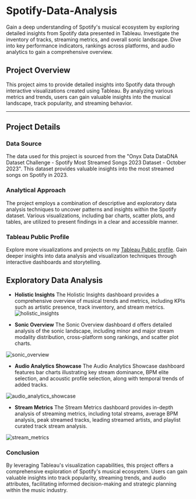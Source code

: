 # Spotify-Data-Analysis
Gain a deep understanding of Spotify's musical ecosystem by exploring detailed insights from Spotify data presented in Tableau. Investigate the inventory of tracks, streaming metrics, and overall sonic landscape. Dive into key performance indicators, rankings across platforms, and audio analytics to gain a comprehensive overview.

## Project Overview

This project aims to provide detailed insights into Spotify data through interactive visualizations created using Tableau. By analyzing various metrics and trends, users can gain valuable insights into the musical landscape, track popularity, and streaming behavior.

---

## Project Details

### Data Source

The data used for this project is sourced from the "Onyx Data DataDNA Dataset Challenge - Spotify Most Streamed Songs 2023 Dataset - October 2023". This dataset provides valuable insights into the most streamed songs on Spotify in 2023.

### Analytical Approach

The project employs a combination of descriptive and exploratory data analysis techniques to uncover patterns and insights within the Spotify dataset. Various visualizations, including bar charts, scatter plots, and tables, are utilized to present findings in a clear and accessible manner.

### Tableau Public Profile

Explore more visualizations and projects on my [Tableau Public profile](https://public.tableau.com/app/profile/viraj.bhutada/vizzes). Gain deeper insights into data analysis and visualization techniques through interactive dashboards and storytelling.

## Exploratory Data Analysis

- **Holistic Insights**
The Holistic Insights dashboard provides a comprehensive overview of musical trends and metrics, including KPIs such as artistic presence, track inventory, and stream metrics.
![holistic_insights](https://github.com/kphanipramod/Spotify-Data-Analysis/assets/118381849/c5b4a231-d50c-48bb-aa25-d268bc22103e)


- **Sonic Overview**
The Sonic Overview dashboard
d offers detailed analysis of the sonic landscape, including minor and major stream modality distribution, cross-platform song rankings, and scatter plot charts.

![sonic_overview](https://github.com/kphanipramod/Spotify-Data-Analysis/assets/118381849/80e4ec5b-dc8a-4770-921f-bec3d1d16712)


- **Audio Analytics Showcase**
The Audio Analytics Showcase dashboard features bar charts illustrating key stream dominance, BPM elite selection, and acoustic profile selection, along with temporal trends of added tracks.

![audio_analytics_showcase](https://github.com/kphanipramod/Spotify-Data-Analysis/assets/118381849/4fcaa38f-992d-4030-9812-dc99cbb05813)


- **Stream Metrics**
The Stream Metrics dashboard provides in-depth analysis of streaming metrics, including total streams, average BPM analysis, peak streamed tracks, leading streamed artists, and playlist curated track stream analysis.

![stream_metrics](https://github.com/kphanipramod/Spotify-Data-Analysis/assets/118381849/e26e24e7-9d2d-40dc-a50c-a5a109aaa80a)


### Conclusion

By leveraging Tableau's visualization capabilities, this project offers a comprehensive exploration of Spotify's musical ecosystem. Users can gain valuable insights into track popularity, streaming trends, and audio attributes, facilitating informed decision-making and strategic planning within the music industry.
